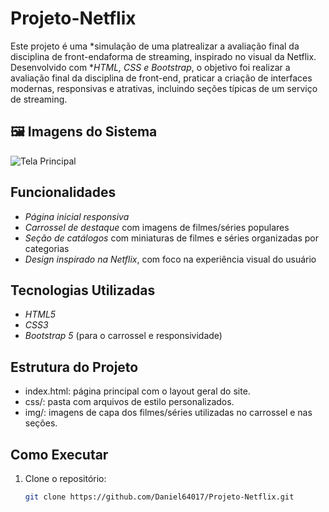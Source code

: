 # Projeto-Netflix

Este projeto é uma *simulação de uma platrealizar a avaliação final da disciplina de front-endaforma de streaming, inspirado no visual da Netflix. Desenvolvido com **HTML, CSS e Bootstrap*, o objetivo foi realizar a avaliação final da disciplina de front-end, praticar a criação de interfaces modernas, responsivas e atrativas, incluindo seções típicas de um serviço de streaming.

## 🖼️ Imagens do Sistema

![Tela Principal](https://LINK_DA_IMAGEM_1)

## Funcionalidades

- *Página inicial responsiva*
- *Carrossel de destaque* com imagens de filmes/séries populares
- *Seção de catálogos* com miniaturas de filmes e séries organizadas por categorias
- *Design inspirado na Netflix*, com foco na experiência visual do usuário

## Tecnologias Utilizadas

- *HTML5*  
- *CSS3*  
- *Bootstrap 5* (para o carrossel e responsividade)

## Estrutura do Projeto

- index.html: página principal com o layout geral do site.
- css/: pasta com arquivos de estilo personalizados.
- img/: imagens de capa dos filmes/séries utilizadas no carrossel e nas seções.

## Como Executar

1. Clone o repositório:
   ```bash
   git clone https://github.com/Daniel64017/Projeto-Netflix.git
